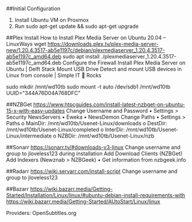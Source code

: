 ##Initial Configuration
1.	Install Ubuntu VM on Proxmox
2.	Run sudo apt-get update && sudo apt-get upgrade

##Plex Install
How to Install Plex Media Server on Ubuntu 20.04 – LinuxWays
wget https://downloads.plex.tv/plex-media-server-new/1.20.4.3517-ab5e1197c/debian/plexmediaserver_1.20.4.3517-ab5e1197c_amd64.deb
sudo apt install ./plexmediaserver_1.20.4.3517-ab5e1197c_amd64.deb
Configure the Firewall
Install Plex Media Server on Ubuntu | Delft Stack
Mount USB Drive
Detect and mount USB devices in Linux from console | Simple IT 🤘 Rocks
 
 
sudo mkdir /mnt/wd10tb
sudo mount -t auto /dev/sdb1 /mnt/wd10tb
UUID="344A76D04A768DFC"
 
##NZBGet
https://www.htpcguides.com/install-latest-nzbget-on-ubuntu-15-x-with-easy-updates
	Change Username and Password
•	Settings >  Security
NewsServers
•	Eweka
•	NewsDemon
Change Paths
•	Settings > Paths
o	MainDir: /mnt/wd10tb/Usenet-Linux/downloads
o	DestDir: /mnt/wd10tb/Usenet-Linux/completed
o	InterDir: /mnt/wd10tb/Usenet-Linux/intermediate
o	NZBDir: /mnt/wd10tb/Usenet-Linux/nzb

##Sonarr
https://sonarr.tv/#downloads-v3-linux
Change username and group to jloveless123 during installation
Add Download Clients (NZBGet)
Add Indexers (Newznab > NZBGeek)
•	Get information from nzbgeek.info

##Radarr
https://wiki.servarr.com/install-script
	Change username and group to jloveless123

##Bazarr
https://wiki.bazarr.media/Getting-Started/Installation/Linux/linux/#ubuntu-debian-install-requirements-with
https://wiki.bazarr.media/Getting-Started/AUtoStart/Linux/linux

Providers: OpenSubtitles.org

